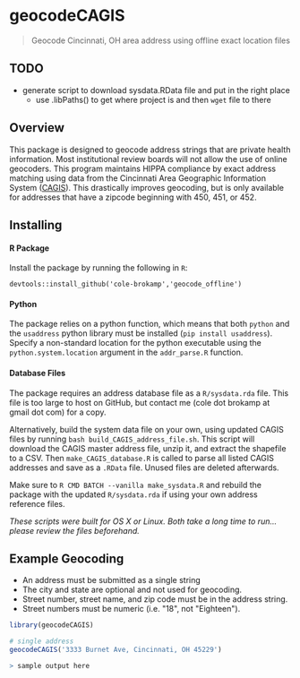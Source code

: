# geocodeCAGIS

> Geocode Cincinnati, OH area address using offline exact location files

## TODO

- generate script to download sysdata.RData file and put in the right place
	- use .libPaths() to get where project is and then `wget` file to there


## Overview

This package is designed to geocode address strings that are private health information.  Most institutional review boards will not allow the use of online geocoders. This program maintains HIPPA compliance by exact address matching using data from the Cincinnati Area Geographic Information System ([CAGIS](http://cagismaps.hamilton-co.org/cagisportal)). This drastically improves geocoding, but is only available for addresses that have a zipcode beginning with 450, 451, or 452. 
    
## Installing

#### R Package

Install the package by running the following in `R`:

`devtools::install_github('cole-brokamp','geocode_offline')`

#### Python

The package relies on a python function, which means that both `python` and the `usaddress` python library must be installed (`pip install usaddress`). Specify a non-standard location for the python executable using the `python.system.location` argument in the `addr_parse.R` function. 

#### Database Files

The package requires an address database file as a `R/sysdata.rda` file. This file is too large to host on GitHub, but contact me (cole dot brokamp at gmail dot com) for a copy.  

Alternatively, build the system data file on your own, using updated CAGIS files by running `bash build_CAGIS_address_file.sh`. This script will download the CAGIS master address file, unzip it, and extract the shapefile to a CSV. Then `make_CAGIS_database.R` is called to parse all listed CAGIS addresses and save as a `.RData` file. Unused files are deleted afterwards. 

Make sure to `R CMD BATCH --vanilla make_sysdata.R` and rebuild the package with the updated `R/sysdata.rda` if using your own address reference files.

*These scripts were built for OS X or Linux. Both take a long time to run... please review the files beforehand.*

## Example Geocoding

- An address must be submitted as a single string
- The city and state are optional and not used for geocoding. 
- Street number, street name, and zip code must be in the address string. 
- Street numbers must be numeric (i.e. "18", not "Eighteen").

```r 
library(geocodeCAGIS)

# single address
geocodeCAGIS('3333 Burnet Ave, Cincinnati, OH 45229')

> sample output here
```
